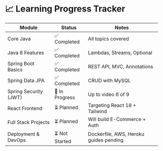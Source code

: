 # 📈 Learning Progress Tracker

| Module                    | Status        | Notes                                  |
|---------------------------|---------------|----------------------------------------|
| Core Java                 | ✅ Completed   | All topics covered                     |
| Java 8 Features           | ✅ Completed   | Lambdas, Streams, Optional             |
| Spring Boot Basics        | ✅ Completed   | REST API, MVC, Annotations             |
| Spring Data JPA           | ✅ Completed   | CRUD with MySQL                        |
| Spring Security (JWT)     | 🔄 In Progress | Up to video 6 of 9                     |
| React Frontend            | ⏳ Planned     | Targeting React 18 + Tailwind          |
| Full Stack Projects       | ⏳ Planned     | Will build E-Commerce + Auth           |
| Deployment & DevOps       | ⏳ Not Started | Dockerfile, AWS, Heroku guides pending |
